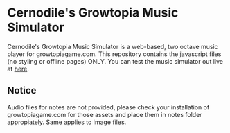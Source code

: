 # Cernodile's Growtopia Music Simulator
Cernodile's Growtopia Music Simulator is a web-based, two octave music player for growtopiagame.com. This repository contains the javascript files (no styling or offline pages) ONLY. You can test the music simulator out live at [here](http://tools.cernodile.com/musicSim.php).

## Notice
Audio files for notes are not provided, please check your installation of growtopiagame.com for those assets and place them in notes folder appropiately. Same applies to image files.
